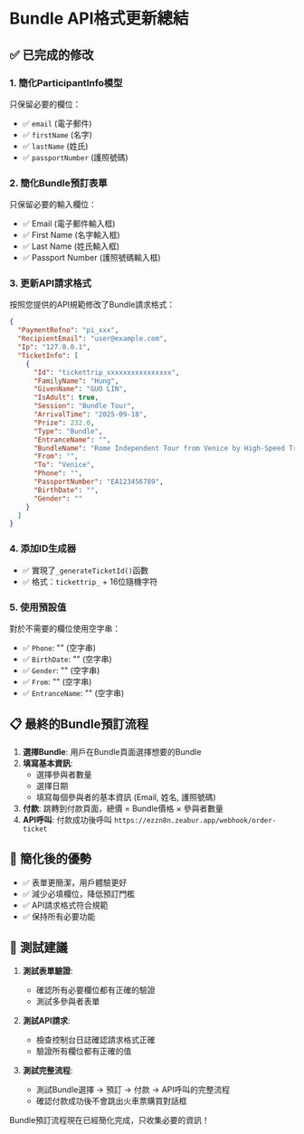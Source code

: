# Bundle API格式更新總結

## ✅ 已完成的修改

### 1. 簡化ParticipantInfo模型
只保留必要的欄位：
- ✅ `email` (電子郵件)
- ✅ `firstName` (名字)
- ✅ `lastName` (姓氏)
- ✅ `passportNumber` (護照號碼)

### 2. 簡化Bundle預訂表單
只保留必要的輸入欄位：
- ✅ Email (電子郵件輸入框)
- ✅ First Name (名字輸入框)
- ✅ Last Name (姓氏輸入框)
- ✅ Passport Number (護照號碼輸入框)

### 3. 更新API請求格式
按照您提供的API規範修改了Bundle請求格式：

```json
{
  "PaymentRefno": "pi_xxx",
  "RecipientEmail": "user@example.com",
  "Ip": "127.0.0.1",
  "TicketInfo": [
    {
      "Id": "tickettrip_xxxxxxxxxxxxxxxx",
      "FamilyName": "Hung",
      "GivenName": "GUO LIN", 
      "IsAdult": true,
      "Session": "Bundle Tour",
      "ArrivalTime": "2025-09-18",
      "Prize": 232.0,
      "Type": "Bundle",
      "EntranceName": "",
      "BundleName": "Rome Independent Tour from Venice by High-Speed Train",
      "From": "",
      "To": "Venice",
      "Phone": "",
      "PassportNumber": "EA123456789",
      "BirthDate": "",
      "Gender": ""
    }
  ]
}
```

### 4. 添加ID生成器
- ✅ 實現了`_generateTicketId()`函數
- ✅ 格式：`tickettrip_` + 16位隨機字符

### 5. 使用預設值
對於不需要的欄位使用空字串：
- ✅ `Phone`: "" (空字串)
- ✅ `BirthDate`: "" (空字串)
- ✅ `Gender`: "" (空字串)
- ✅ `From`: "" (空字串)
- ✅ `EntranceName`: "" (空字串)

## 📋 最終的Bundle預訂流程

1. **選擇Bundle**: 用戶在Bundle頁面選擇想要的Bundle
2. **填寫基本資訊**: 
   - 選擇參與者數量
   - 選擇日期
   - 填寫每個參與者的基本資訊 (Email, 姓名, 護照號碼)
3. **付款**: 跳轉到付款頁面，總價 = Bundle價格 × 參與者數量
4. **API呼叫**: 付款成功後呼叫 `https://ezzn8n.zeabur.app/webhook/order-ticket`

## 🎯 簡化後的優勢

- ✅ 表單更簡潔，用戶體驗更好
- ✅ 減少必填欄位，降低預訂門檻
- ✅ API請求格式符合規範
- ✅ 保持所有必要功能

## 🧪 測試建議

1. **測試表單驗證**:
   - 確認所有必要欄位都有正確的驗證
   - 測試多參與者表單

2. **測試API請求**:
   - 檢查控制台日誌確認請求格式正確
   - 驗證所有欄位都有正確的值

3. **測試完整流程**:
   - 測試Bundle選擇 → 預訂 → 付款 → API呼叫的完整流程
   - 確認付款成功後不會跳出火車票購買對話框

Bundle預訂流程現在已經簡化完成，只收集必要的資訊！
